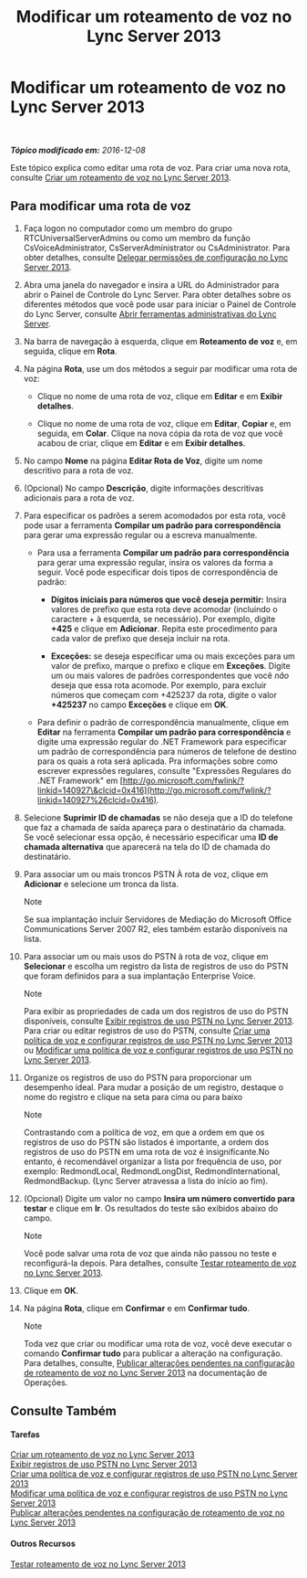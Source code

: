 ﻿---
title: Modificar um roteamento de voz no Lync Server 2013
TOCTitle: Modificar um roteamento de voz no Lync Server 2013
ms:assetid: afc562cc-8807-489b-8850-dbbe1c1ab9f5
ms:mtpsurl: https://technet.microsoft.com/pt-br/library/Gg412838(v=OCS.15)
ms:contentKeyID: 49307826
ms.date: 12/10/2016
mtps_version: v=OCS.15
ms.translationtype: HT
---

# Modificar um roteamento de voz no Lync Server 2013

 

_**Tópico modificado em:** 2016-12-08_

Este tópico explica como editar uma rota de voz. Para criar uma nova rota, consulte [Criar um roteamento de voz no Lync Server 2013](lync-server-2013-create-a-voice-route.md).

## Para modificar uma rota de voz

1.  Faça logon no computador como um membro do grupo RTCUniversalServerAdmins ou como um membro da função CsVoiceAdministrator, CsServerAdministrator ou CsAdministrator. Para obter detalhes, consulte [Delegar permissões de configuração no Lync Server 2013](lync-server-2013-delegate-setup-permissions.md).

2.  Abra uma janela do navegador e insira a URL do Administrador para abrir o Painel de Controle do Lync Server. Para obter detalhes sobre os diferentes métodos que você pode usar para iniciar o Painel de Controle do Lync Server, consulte [Abrir ferramentas administrativas do Lync Server](lync-server-2013-open-lync-server-administrative-tools.md).

3.  Na barra de navegação à esquerda, clique em **Roteamento de voz** e, em seguida, clique em **Rota**.

4.  Na página **Rota**, use um dos métodos a seguir par modificar uma rota de voz:
    
      - Clique no nome de uma rota de voz, clique em **Editar** e em **Exibir detalhes**.
    
      - Clique no nome de uma rota de voz, clique em **Editar**, **Copiar** e, em seguida, em **Colar**. Clique na nova cópia da rota de voz que você acabou de criar, clique em **Editar** e em **Exibir detalhes**.

5.  No campo **Nome** na página **Editar Rota de Voz**, digite um nome descritivo para a rota de voz.

6.  (Opcional) No campo **Descrição**, digite informações descritivas adicionais para a rota de voz.

7.  Para especificar os padrões a serem acomodados por esta rota, você pode usar a ferramenta **Compilar um padrão para correspondência** para gerar uma expressão regular ou a escreva manualmente.
    
      - Para usa a ferramenta **Compilar um padrão para correspondência** para gerar uma expressão regular, insira os valores da forma a seguir. Você pode especificar dois tipos de correspondência de padrão:
        
          - **Dígitos iniciais para números que você deseja permitir:** Insira valores de prefixo que esta rota deve acomodar (incluindo o caractere + à esquerda, se necessário). Por exemplo, digite **+425** e clique em **Adicionar**. Repita este procedimento para cada valor de prefixo que deseja incluir na rota.
        
          - **Exceções:** se deseja especificar uma ou mais exceções para um valor de prefixo, marque o prefixo e clique em **Exceções**. Digite um ou mais valores de padrões correspondentes que você *não* deseja que essa rota acomode. Por exemplo, para excluir números que começam com +425237 da rota, digite o valor **+425237** no campo **Exceções** e clique em **OK**.
    
      - Para definir o padrão de correspondência manualmente, clique em **Editar** na ferramenta **Compilar um padrão para correspondência** e digite uma expressão regular do .NET Framework para especificar um padrão de correspondência para números de telefone de destino para os quais a rota será aplicada. Pra informações sobre como escrever expressões regulares, consulte "Expressões Regulares do .NET Framework" em [http://go.microsoft.com/fwlink/?linkid=140927\&clcid=0x416](http://go.microsoft.com/fwlink/?linkid=140927%26clcid=0x416).

8.  Selecione **Suprimir ID de chamadas** se não deseja que a ID do telefone que faz a chamada de saída apareça para o destinatário da chamada. Se você selecionar essa opção, é necessário especificar uma **ID de chamada alternativa** que aparecerá na tela do ID de chamada do destinatário.

9.  Para associar um ou mais troncos PSTN À rota de voz, clique em **Adicionar** e selecione um tronca da lista.
    
    > [!note]  
    > Se sua implantação incluir Servidores de Mediação do Microsoft Office Communications Server 2007 R2, eles também estarão disponíveis na lista.

10. Para associar um ou mais usos do PSTN à rota de voz, clique em **Selecionar** e escolha um registro da lista de registros de uso do PSTN que foram definidos para a sua implantação Enterprise Voice.
    
    > [!note]  
    > Para exibir as propriedades de cada um dos registros de uso do PSTN disponíveis, consulte <a href="lync-server-2013-view-pstn-usage-records.md">Exibir registros de uso PSTN no Lync Server 2013</a>.<br />    Para criar ou editar registros de uso do PSTN, consulte <a href="lync-server-2013-create-a-voice-policy-and-configure-pstn-usage-records.md">Criar uma política de voz e configurar registros de uso PSTN no Lync Server 2013</a> ou <a href="lync-server-2013-modify-a-voice-policy-and-configure-pstn-usage-records.md">Modificar uma política de voz e configurar registros de uso PSTN no Lync Server 2013</a>.

11. Organize os registros de uso do PSTN para proporcionar um desempenho ideal. Para mudar a posição de um registro, destaque o nome do registro e clique na seta para cima ou para baixo
    
    > [!note]  
    > Contrastando com a política de voz, em que a ordem em que os registros de uso do PSTN são listados é importante, a ordem dos registros de uso do PSTN em uma rota de voz é insignificante.No entanto, é recomendável organizar a lista por frequência de uso, por exemplo: RedmondLocal, RedmondLongDist, RedmondInternational, RedmondBackup. (Lync Server atravessa a lista do início ao fim).

12. (Opcional) Digite um valor no campo **Insira um número convertido para testar** e clique em **Ir**. Os resultados do teste são exibidos abaixo do campo.
    
    > [!note]  
    > Você pode salvar uma rota de voz que ainda não passou no teste e reconfigurá-la depois. Para detalhes, consulte <a href="lync-server-2013-test-voice-routing.md">Testar roteamento de voz no Lync Server 2013</a>.

13. Clique em **OK**.

14. Na página **Rota**, clique em **Confirmar** e em **Confirmar tudo**.
    
    > [!note]  
    > Toda vez que criar ou modificar uma rota de voz, você deve executar o comando <strong>Confirmar tudo</strong> para publicar a alteração na configuração. Para detalhes, consulte, <a href="lync-server-2013-publish-pending-changes-to-the-voice-routing-configuration.md">Publicar alterações pendentes na configuração de roteamento de voz no Lync Server 2013</a> na documentação de Operações.

## Consulte Também

#### Tarefas

[Criar um roteamento de voz no Lync Server 2013](lync-server-2013-create-a-voice-route.md)  
[Exibir registros de uso PSTN no Lync Server 2013](lync-server-2013-view-pstn-usage-records.md)  
[Criar uma política de voz e configurar registros de uso PSTN no Lync Server 2013](lync-server-2013-create-a-voice-policy-and-configure-pstn-usage-records.md)  
[Modificar uma política de voz e configurar registros de uso PSTN no Lync Server 2013](lync-server-2013-modify-a-voice-policy-and-configure-pstn-usage-records.md)  
[Publicar alterações pendentes na configuração de roteamento de voz no Lync Server 2013](lync-server-2013-publish-pending-changes-to-the-voice-routing-configuration.md)  

#### Outros Recursos

[Testar roteamento de voz no Lync Server 2013](lync-server-2013-test-voice-routing.md)

